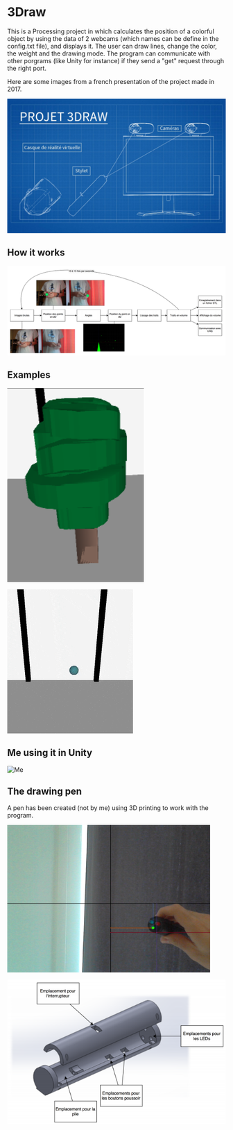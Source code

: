 # 3Draw

This is a Processing project in which calculates the position of a colorful object by using the data of 2 webcams (which names can be define in the config.txt file), and displays it.
The user can draw lines, change the color, the weight and the drawing mode.
The program can communicate with other porgrams (like Unity for instance) if they send a "get" request through the right port.

Here are some images from a french presentation of the project made in 2017.

![](images/pres.png?raw=true "Presentation")

## How it works

![](images/howitworks.png?raw=true "How it works")


## Examples

![](images/example.png?raw=true "Example 1")

![](images/video.gif?raw=true "Example 2")

## Me using it in Unity

![](images/unity.gif?raw=true "Me")

## The drawing pen

A pen has been created (not by me) using 3D printing to work with the program.

![](images/cameraview.png?raw=true "The camera view")

![](images/3dmodel.png?raw=true "3D model")
